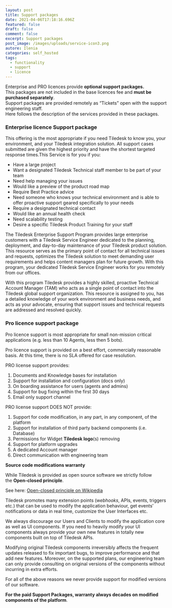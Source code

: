 ```yaml
---
layout: post
title: Support packages
date: 2021-04-06T17:18:16.696Z
featured: false
draft: false
comment: false
excerpt: Support packages
post_image: /images/uploads/service-icon3.png
autore: Ilenia
categories: self_hosted
tags:
  - functionality
  - support
  - licence
---
```

Enterprise and PRO licences provide **optional support packages.**\
This packages are not included in the base licences fee and **must be purchased separately**.\
Support packages are provided remotely as “Tickets” open with the support engineering staff.\
Here follows the description of the services provided in these packages.

### **Enterprise licence Support package**

This offering is the most appropriate if you need Tiledesk to know you, your environment, and your Tiledesk integration solution. All support cases submitted are given the highest priority and have the shortest targeted response times.This Service is for you if you:‌

* Have a large project
* Want a designated Tiledesk Technical staff member to be part of your team
* Need help managing your issues
* Would like a preview of the product road map
* Require Best Practice advice
* Need someone who knows your technical environment and is able to offer proactive support geared specifically to your needs
* Require a designated technical contact
* Would like an annual health check
* Need scalability testing
* Desire a specific Tiledesk Product Training for your staff‌

The Tiledesk Enterprise Support Program provides large enterprise customers with a Tiledesk Service Engineer dedicated to the planning, deployment, and day-to-day maintenance of your Tiledesk product solution. This resource serves as the primary point of contact for all technical issues and requests, optimizes the Tiledesk solution to meet demanding user requirements and helps content managers plan for future growth. With this program, your dedicated Tiledesk Service Engineer works for you remotely from our offices.‌

With this program Tiledesk provides a highly skilled, proactive Technical Account Manager (TAM) who acts as a single point of contact into the Tiledesk global support organization. This resource is assigned to you, has a detailed knowledge of your work environment and business needs, and acts as your advocate, ensuring that support issues and technical requests are addressed and resolved quickly.

### **Pro licence support package**

Pro licence support is most appropriate for small non-mission critical applications (e.g. less than 10 Agents, less then 5 bots).‌

Pro licence support is provided on a best effort, commercially reasonable basis. At this time, there is no SLA offered for case resolution.

PRO license support provides:‌

1. Documents and Knowledge bases for installation
2. Support for installation and configuration (docs only)
3. On boarding assistance for users (agents and admins)
4. Support for bug fixing within the first 30 days
5. Email only support channel

PRO license support DOES NOT provide:‌

1. Support for code modification, in any part, in any component, of the platform
2. Support for installation of third party backend components (i.e. Database)
3. Permissions for Widget **Tiledesk logo**(s) removing
4. Support for platform upgrades
5. A dedicated Account manager
6. Direct communication with engineering team

**Source code modifications warranty**

While Tiledesk is provided as open source software we strictly follow the **Open-closed principle**.‌

See here: [Open-closed principle on Wikipedia](https://en.wikipedia.org/wiki/Open%E2%80%93closed_principle) ‌

Tiledesk promotes many extension points (*webhooks*, APIs, events, triggers etc.) that can be used to modify the application behaviour, get events’ notifications or data in real time, customize the User Interfaces etc.‌

We always discourage our Users and Clients to modify the application core as well as UI components. If you need to heavily modify your UI components always provide your own new features in totally new components built on top of Tiledesk APIs.‌

Modifying original Tiledesk components irreversibly affects the frequent updates released to fix important bugs, to improve performance and that add new features. Moreover, on the supported plans, our engineering team can only provide consulting on original versions of the components without incurring in extra efforts.‌

For all of the above reasons we never provide support for modified versions of our software.‌

**For the paid Support Packages, warranty always decades on modified components of the platform**.